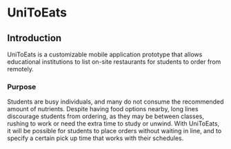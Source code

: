 # UniToEats

## Introduction
UniToEats is a customizable mobile application prototype that allows educational institutions to list on-site restaurants for students to order from remotely.

### Purpose
Students are busy individuals, and many do not consume the recommended amount of nutrients. Despite having food options nearby, long lines discourage students from ordering, as they may be between classes, rushing to work or need the extra time to study or unwind. With UniToEats, it will be possible for students to place orders without waiting in line, and to specify a certain pick up time that works with their schedules.

